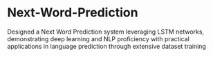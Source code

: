 # Next-Word-Prediction
Designed a Next Word Prediction system leveraging LSTM networks, demonstrating deep learning and NLP proficiency with practical applications in language prediction through extensive dataset training
